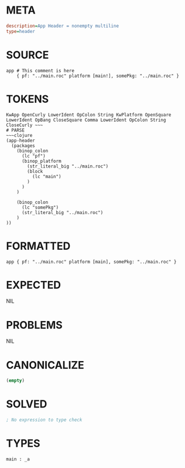 # META
~~~ini
description=App Header = nonempty multiline
type=header
~~~
# SOURCE
~~~roc
app # This comment is here
	{ pf: "../main.roc" platform [main!], somePkg: "../main.roc" }
~~~
# TOKENS
~~~text
KwApp OpenCurly LowerIdent OpColon String KwPlatform OpenSquare LowerIdent OpBang CloseSquare Comma LowerIdent OpColon String CloseCurly ~~~
# PARSE
~~~clojure
(app-header
  (packages
    (binop_colon
      (lc "pf")
      (binop_platform
        (str_literal_big "../main.roc")
        (block
          (lc "main")
        )
      )
    )

    (binop_colon
      (lc "somePkg")
      (str_literal_big "../main.roc")
    )
))
~~~
# FORMATTED
~~~roc
app { pf: "../main.roc" platform [main], somePkg: "../main.roc" }

~~~
# EXPECTED
NIL
# PROBLEMS
NIL
# CANONICALIZE
~~~clojure
(empty)
~~~
# SOLVED
~~~clojure
; No expression to type check
~~~
# TYPES
~~~roc
main : _a
~~~

